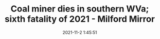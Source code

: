 ---
"title": "Coal miner dies in southern WVa; sixth fatality of 2021 - Milford Mirror"
"date": "2021-11-2 1:45:51"
"feed_name": "GOOGLENEWSMINING"
"feed_website": "https://news.google.com/search?q=mining%2Bincident&hl=en-US&gl=US&ceid=US:en"
"feed_rss": "https://news.google.com/rss/search?q=mining%2Bincident&hl=en-US&gl=US&ceid=US:en"
"link": "https://www.milfordmirror.com/news/article/Coal-miner-dies-in-southern-WVa-sixth-fatality-16583812.php"
"source": "{'href': 'https://www.milfordmirror.com', 'title': 'Milford Mirror'}"
"file": "_posts/2021-1-1-6203c6b34a80ca03cfd8422095c9d4697d2594e9.md"
"accident": "1"
"drilling": "1"
"dead": "1"
"injured": "0"
"arrested": "0"
"place": "southern wva"
"where": "unknown site"
"causes": "unknown"
"place_uri": "unknown place"
---